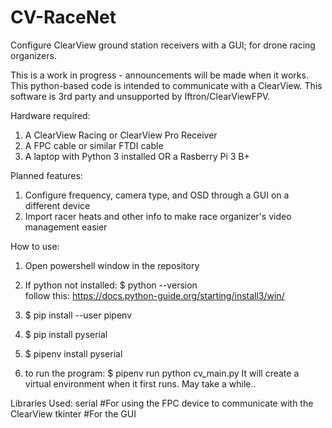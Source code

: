 # CV-RaceNet
Configure ClearView ground station receivers with a GUI; for drone racing organizers.

This is a work in progress - announcements will be made when it works. This python-based code is intended to communicate with a ClearView. This software is 3rd party and unsupported by Iftron/ClearViewFPV. 

Hardware required:
1) A ClearView Racing or ClearView Pro Receiver
2) A FPC cable or similar FTDI cable
3) A laptop with Python 3 installed OR a Rasberry Pi 3 B+

Planned features:
1) Configure frequency, camera type, and OSD through a GUI on a different device
2) Import racer heats and other info to make race organizer's video management easier

How to use:
1) Open powershell window in the repository
2) If python not installed: $ python --version          
	follow this:  https://docs.python-guide.org/starting/install3/win/
3) $ pip install --user pipenv
4) $ pip install pyserial
5) $ pipenv install pyserial

5) to run the program: $ pipenv run python cv_main.py
	It will create a virtual environment when it first runs. May take a while..
	
	
Libraries Used:
serial #For using the FPC device to communicate with the ClearView
tkinter #For the GUI



